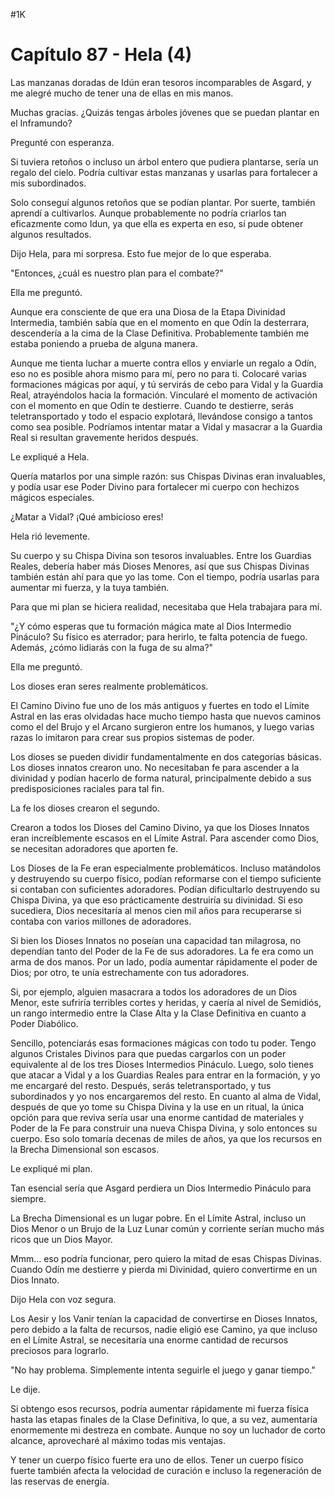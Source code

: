 
#1K 

# Capítulo 87 - Hela (4)


Las manzanas doradas de Idún eran tesoros incomparables de Asgard, y me alegré mucho de tener una de ellas en mis manos.

Muchas gracias. ¿Quizás tengas árboles jóvenes que se puedan plantar en el Inframundo?

Pregunté con esperanza.

Si tuviera retoños o incluso un árbol entero que pudiera plantarse, sería un regalo del cielo. Podría cultivar estas manzanas y usarlas para fortalecer a mis subordinados.

Solo conseguí algunos retoños que se podían plantar. Por suerte, también aprendí a cultivarlos. Aunque probablemente no podría criarlos tan eficazmente como Idun, ya que ella es experta en eso, sí pude obtener algunos resultados.

Dijo Hela, para mi sorpresa. Esto fue mejor de lo que esperaba.

"Entonces, ¿cuál es nuestro plan para el combate?"

Ella me preguntó.

Aunque era consciente de que era una Diosa de la Etapa Divinidad Intermedia, también sabía que en el momento en que Odín la desterrara, descendería a la cima de la Clase Definitiva. Probablemente también me estaba poniendo a prueba de alguna manera.

Aunque me tienta luchar a muerte contra ellos y enviarle un regalo a Odín, eso no es posible ahora mismo para mí, pero no para ti. Colocaré varias formaciones mágicas por aquí, y tú servirás de cebo para Vidal y la Guardia Real, atrayéndolos hacia la formación. Vincularé el momento de activación con el momento en que Odín te destierre. Cuando te destierre, serás teletransportado y todo el espacio explotará, llevándose consigo a tantos como sea posible. Podríamos intentar matar a Vidal y masacrar a la Guardia Real si resultan gravemente heridos después.

Le expliqué a Hela.

Quería matarlos por una simple razón: sus Chispas Divinas eran invaluables, y podía usar ese Poder Divino para fortalecer mi cuerpo con hechizos mágicos especiales.

¿Matar a Vidal? ¡Qué ambicioso eres!

Hela rió levemente.

Su cuerpo y su Chispa Divina son tesoros invaluables. Entre los Guardias Reales, debería haber más Dioses Menores, así que sus Chispas Divinas también están ahí para que yo las tome. Con el tiempo, podría usarlas para aumentar mi fuerza, y la tuya también.

Para que mi plan se hiciera realidad, necesitaba que Hela trabajara para mí.

"¿Y cómo esperas que tu formación mágica mate al Dios Intermedio Pináculo? Su físico es aterrador; para herirlo, te falta potencia de fuego. Además, ¿cómo lidiarás con la fuga de su alma?"

Ella me preguntó.

Los dioses eran seres realmente problemáticos.

El Camino Divino fue uno de los más antiguos y fuertes en todo el Límite Astral en las eras olvidadas hace mucho tiempo hasta que nuevos caminos como el del Brujo y el Arcano surgieron entre los humanos, y luego varias razas lo imitaron para crear sus propios sistemas de poder.

Los dioses se pueden dividir fundamentalmente en dos categorías básicas. Los dioses innatos crearon uno. No necesitaban fe para ascender a la divinidad y podían hacerlo de forma natural, principalmente debido a sus predisposiciones raciales para tal fin.

La fe los dioses crearon el segundo.

Crearon a todos los Dioses del Camino Divino, ya que los Dioses Innatos eran increíblemente escasos en el Límite Astral. Para ascender como Dios, se necesitan adoradores que aporten fe.

Los Dioses de la Fe eran especialmente problemáticos. Incluso matándolos y destruyendo su cuerpo físico, podían reformarse con el tiempo suficiente si contaban con suficientes adoradores. Podían dificultarlo destruyendo su Chispa Divina, ya que eso prácticamente destruiría su divinidad. Si eso sucediera, Dios necesitaría al menos cien mil años para recuperarse si contaba con varios millones de adoradores.

Si bien los Dioses Innatos no poseían una capacidad tan milagrosa, no dependían tanto del Poder de la Fe de sus adoradores. La fe era como un arma de dos manos. Por un lado, podía aumentar rápidamente el poder de Dios; por otro, te unía estrechamente con tus adoradores.

Si, por ejemplo, alguien masacrara a todos los adoradores de un Dios Menor, este sufriría terribles cortes y heridas, y caería al nivel de Semidiós, un rango intermedio entre la Clase Alta y la Clase Definitiva en cuanto a Poder Diabólico.

Sencillo, potenciarás esas formaciones mágicas con todo tu poder. Tengo algunos Cristales Divinos para que puedas cargarlos con un poder equivalente al de los tres Dioses Intermedios Pináculo. Luego, solo tienes que atacar a Vidal y a los Guardias Reales para entrar en la formación, y yo me encargaré del resto. Después, serás teletransportado, y tus subordinados y yo nos encargaremos del resto. En cuanto al alma de Vidal, después de que yo tome su Chispa Divina y la use en un ritual, la única opción para que reviva sería usar una enorme cantidad de materiales y Poder de la Fe para construir una nueva Chispa Divina, y solo entonces su cuerpo. Eso solo tomaría decenas de miles de años, ya que los recursos en la Brecha Dimensional son escasos.

Le expliqué mi plan.

Tan esencial sería que Asgard perdiera un Dios Intermedio Pináculo para siempre.

La Brecha Dimensional es un lugar pobre. En el Límite Astral, incluso un Dios Menor o un Brujo de la Luz Lunar común y corriente serían mucho más ricos que un Dios Mayor.

Mmm... eso podría funcionar, pero quiero la mitad de esas Chispas Divinas. Cuando Odín me destierre y pierda mi Divinidad, quiero convertirme en un Dios Innato.

Dijo Hela con voz segura.

Los Aesir y los Vanir tenían la capacidad de convertirse en Dioses Innatos, pero debido a la falta de recursos, nadie eligió ese Camino, ya que incluso en el Límite Astral, se necesitaría una enorme cantidad de recursos preciosos para lograrlo.

"No hay problema. Simplemente intenta seguirle el juego y ganar tiempo."

Le dije.

Si obtengo esos recursos, podría aumentar rápidamente mi fuerza física hasta las etapas finales de la Clase Definitiva, lo que, a su vez, aumentaría enormemente mi destreza en combate. Aunque no soy un luchador de corto alcance, aprovecharé al máximo todas mis ventajas.

Y tener un cuerpo físico fuerte era uno de ellos. Tener un cuerpo físico fuerte también afecta la velocidad de curación e incluso la regeneración de las reservas de energía.